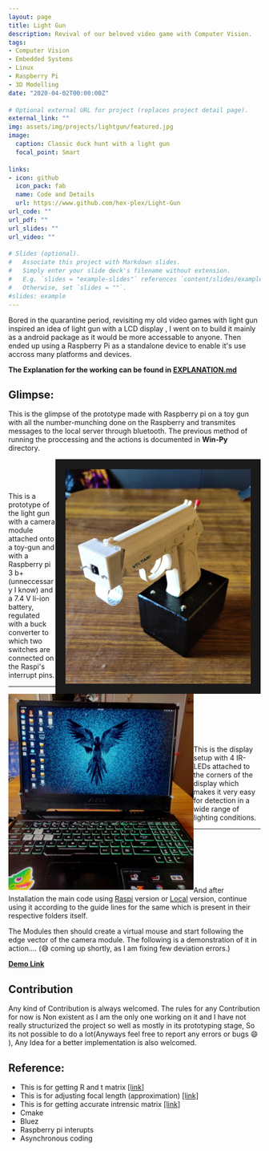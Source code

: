```yaml
---
layout: page
title: Light Gun
description: Revival of our beloved video game with Computer Vision.
tags:
- Computer Vision
- Embedded Systems
- Linux
- Raspberry Pi
- 3D Modelling
date: "2020-04-02T00:00:00Z"

# Optional external URL for project (replaces project detail page).
external_link: ""
img: assets/img/projects/lightgun/featured.jpg
image:
  caption: Classic duck hunt with a light gun
  focal_point: Smart

links:
- icon: github
  icon_pack: fab
  name: Code and Details
  url: https://www.github.com/hex-plex/Light-Gun
url_code: ""
url_pdf: ""
url_slides: ""
url_video: ""

# Slides (optional).
#   Associate this project with Markdown slides.
#   Simply enter your slide deck's filename without extension.
#   E.g. `slides = "example-slides"` references `content/slides/example-slides.md`.
#   Otherwise, set `slides = ""`.
#slides: example
---
```

Bored in the quarantine period, revisiting my old video games with light gun inspired an idea of light gun with a LCD display , I went on to build it mainly as a android package as it would be more accessable to anyone. Then ended up using a Raspberry Pi as a standalone device to enable it's use accross many platforms and devices.<br/>

**The Explanation for the working can be found in [EXPLANATION.md](https://github.com/hex-plex/Light-Gun/blob/master/EXPLANATION.md)**

## Glimpse:
This is the glimpse of the prototype made with Raspberry pi on a toy gun with all the number-munching done on the Raspberry and transmites messages to the local server through bluetooth. The previous method of running the proccessing and the actions is documented in **Win-Py** directory.<br/>

<img src="https://raw.githubusercontent.com/hex-plex/Light-Gun/master/images/Complete_setup.jpg" width="370" align="right" border="20"/>
<br/><br/><br/>
<p align="left">This is a prototype of the light gun with a camera module attached onto a toy-gun and with a Raspberry pi 3 b+ (unneccessary I know) and a 7.4 V li-ion battery, regulated with a buck converter to which two switches are connected on the Raspi's interrupt pins.</p><hr/>
<img src="https://raw.githubusercontent.com/hex-plex/Light-Gun/master/images/display_setup.jpg" width="370" align="left"/>
<br/><br/><br/><br/><br/><br/>
This is the display setup with 4 IR-LEDs attached to the corners of the display which makes it very easy for detection in a wide range of lighting conditions.<hr/><br/><br/><br/><br/><br/>

And after Installation the main code using [Raspi](https://github.com/hex-plex/Light-Gun/tree/master/Raspi-c) version or [Local](https://github.com/hex-plex/Light-Gun/tree/master/Win-py) version, continue using it according to the guide lines for the same which is present in their respective folders itself.

The Modules then should create a virtual mouse and start following the edge vector of the camera module.
The following is a demonstration of it in action.... (:sweat_smile: coming up shortly, as I am fixing few deviation errors.)

[**Demo Link**](https://drive.google.com/file/d/1hIYBv8l2JCylOfQS9Cc5D5Hp50Ui55D-/view?usp=sharing)

## Contribution
Any kind of Contribution is always welcomed. The rules for any Contribution for now is Non existent as I am the only one working on it and I have not really structurized the project so well as mostly in its prototyping stage, So its not possible to do a lot(Anyways feel free to report any errors or bugs :smile: ), Any Idea for a better implementation is also welcomed.

## Reference:
- This is for getting R and t matrix  [[link]](https://www.learnopencv.com/head-pose-estimation-using-opencv-and-dlib/)
- This is for adjusting focal length (approximation) [[link]](https://www.learnopencv.com/approximate-focal-length-for-webcams-and-cell-phone-cameras/)
- This is for getting accurate intrensic matrix [[link]](https://www.learnopencv.com/camera-calibration-using-opencv/)
- Cmake
- Bluez
- Raspberry pi interupts
- Asynchronous coding

